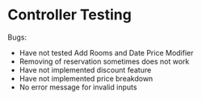 # Controller Testing
Bugs: 
- Have not tested Add Rooms and Date Price Modifier
- Removing of reservation sometimes does not work
- Have not implemented discount feature
- Have not implemented price breakdown
- No error message for invalid inputs

